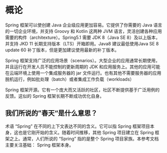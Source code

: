 # 概论

Spring 框架可以使创建 Java 企业级应用更加容易。它提供了你需要的 Java 语言的一切企业环境，并支持 Groovy 和 Kotlin 这两种 JVM 语言，灵活创建各种应用需要的构件（architexture）。Spring5.1 需要 JDK 8（Java SE 8）及以上版本，并支持 JKD 11 长期支持版本（LTS）开箱即用。Java8 建议最低使用Java SE 8 update 60 补丁版本，但是更加建议使用最新的补丁版本。

Spring 框架支持广泛的应用场景（scenarios）。大型企业的应用通常长期使用，并且运行在开发人员不能控制的更新周期的 JDK 和应用服务上。其他的应用可能在云端环境上使用一个集成服务器的 jar 文件运行。也有其他不需要服务器的应用脱机运行，例如批处理（batch）或者集成工作负载（workloads）

Spring 框架开源。它有一个庞大而又活跃的社区，社区不断提供基于广泛用例的反馈。这似的 Spring 框架长期不断成功优化自身。

## 我们所说的”春天“是什么意思？

术语 “Spring” 在不同的上下文表达不同的含义。它可以指 Spring 框架项目本身，这也是它刚开始的含义。随着时间推移，其他 Spring 项目建立在 Spring 框架之上。通常，人们所说的 “Spring” 指的是整个 Spring 项目家族。本参考文档主要关注基础： Spring 框架本身。
